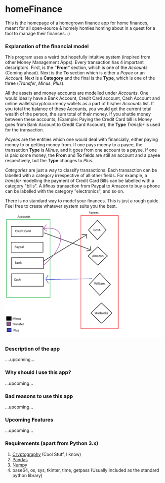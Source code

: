 # homeFinance

This is the homepage of a homegrown finance app for home finances, meant for all open-source & homely homies homing about in a quest for a tool to manage their finances. :)

### Explanation of the financial model
This program uses a weird but hopefully intuitive system (inspired from other Money Management Apps). Every transaction has 4 important descriptors. First, is the **"From"** section, which is one of the *Accounts* (Coming ahead). Next is the **To** section which is either a *Payee* or an *Account*. Next is a **Category** and the final is the **Type**, which is one of the three (*Transfer*, *Minus*, *Plus*).

All the assets and money accounts are modelled under *Accounts*. One would ideally have a Bank Account, Credit Card account, Cash Account and online wallets/cryptocurrency wallets as a part of his/her *Accounts* list. If you total the balance of these Accounts, you would get the current total wealth of the person, the sum total of their money. If you shuttle money between these accounts, (Example: Paying the Credit Card bill is Money goes from Bank Account to Credit Card Account), the **Type** *Transfer* is used for the transaction.

*Payees* are the entities which one would deal with financially, either paying money to or getting money from. If one pays moeny to a payee, the transaction **Type** is *Minus*, and it goes from one account to a payee. If one is paid some money, the **From** and **To** fields are still an account and a payee respectively, but the **Type** changes to *Plus*.

*Categories* are just a way to classify transactions. Each transaction can be labelled with a category irrespective of all other fields. For example, a *transfer* modelling the payment of Credit Card Bills can be labelled with a category "bills". A *Minus* transaction from Paypal to Amazon to buy a phone can be labelled with the category "electronics", and so on.

There is no standard way to model your finances. This is just a rough guide. Feel free to create whatever system suits you the best.
![The model used in the app](demo.png)

### Description of the app
....upcoming....

### Why should I use this app?
...upcoming...
### Bad reasons to use this app
...upcoming...
### Upcoming Features
...upcoming...




### Requirements (apart from Python 3.x)
1. [Cryptography](https://pypi.org/project/cryptography/) (Cool Stuff, I know)
2. [Pandas](https://pypi.org/project/pandas/)
3. [Numpy](https://pypi.org/project/numpy/)
4. base64, os, sys, tkinter, time, getpass (Usually included as the standard python library)
